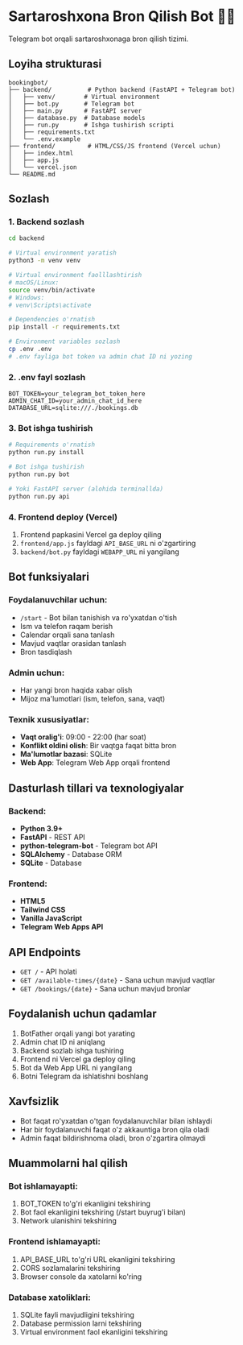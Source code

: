 # Sartaroshxona Bron Qilish Bot 💇‍♂️

Telegram bot orqali sartaroshxonaga bron qilish tizimi.

## Loyiha strukturasi

```
bookingbot/
├── backend/          # Python backend (FastAPI + Telegram bot)
│   ├── venv/        # Virtual environment
│   ├── bot.py       # Telegram bot
│   ├── main.py      # FastAPI server
│   ├── database.py  # Database models
│   ├── run.py       # Ishga tushirish scripti
│   ├── requirements.txt
│   └── .env.example
├── frontend/         # HTML/CSS/JS frontend (Vercel uchun)
│   ├── index.html
│   ├── app.js
│   └── vercel.json
└── README.md
```

## Sozlash

### 1. Backend sozlash

```bash
cd backend

# Virtual environment yaratish
python3 -m venv venv

# Virtual environment faolllashtirish
# macOS/Linux:
source venv/bin/activate
# Windows:
# venv\Scripts\activate

# Dependencies o'rnatish
pip install -r requirements.txt

# Environment variables sozlash
cp .env .env
# .env fayliga bot token va admin chat ID ni yozing
```

### 2. .env fayl sozlash

```env
BOT_TOKEN=your_telegram_bot_token_here
ADMIN_CHAT_ID=your_admin_chat_id_here
DATABASE_URL=sqlite:///./bookings.db
```

### 3. Bot ishga tushirish

```bash
# Requirements o'rnatish
python run.py install

# Bot ishga tushirish
python run.py bot

# Yoki FastAPI server (alohida terminallda)
python run.py api
```

### 4. Frontend deploy (Vercel)

1. Frontend papkasini Vercel ga deploy qiling
2. `frontend/app.js` fayldagi `API_BASE_URL` ni o'zgartiring
3. `backend/bot.py` fayldagi `WEBAPP_URL` ni yangilang

## Bot funksiyalari

### Foydalanuvchilar uchun:
- `/start` - Bot bilan tanishish va ro'yxatdan o'tish
- Ism va telefon raqam berish
- Calendar orqali sana tanlash
- Mavjud vaqtlar orasidan tanlash
- Bron tasdiqlash

### Admin uchun:
- Har yangi bron haqida xabar olish
- Mijoz ma'lumotlari (ism, telefon, sana, vaqt)

### Texnik xususiyatlar:
- **Vaqt oralig'i**: 09:00 - 22:00 (har soat)
- **Konflikt oldini olish**: Bir vaqtga faqat bitta bron
- **Ma'lumotlar bazasi**: SQLite
- **Web App**: Telegram Web App orqali frontend

## Dasturlash tillari va texnologiyalar

### Backend:
- **Python 3.9+**
- **FastAPI** - REST API
- **python-telegram-bot** - Telegram bot API
- **SQLAlchemy** - Database ORM
- **SQLite** - Database

### Frontend:
- **HTML5**
- **Tailwind CSS**
- **Vanilla JavaScript**
- **Telegram Web Apps API**

## API Endpoints

- `GET /` - API holati
- `GET /available-times/{date}` - Sana uchun mavjud vaqtlar
- `GET /bookings/{date}` - Sana uchun mavjud bronlar

## Foydalanish uchun qadamlar

1. BotFather orqali yangi bot yarating
2. Admin chat ID ni aniqlang
3. Backend sozlab ishga tushiring  
4. Frontend ni Vercel ga deploy qiling
5. Bot da Web App URL ni yangilang
6. Botni Telegram da ishlatishni boshlang

## Xavfsizlik

- Bot faqat ro'yxatdan o'tgan foydalanuvchilar bilan ishlaydi
- Har bir foydalanuvchi faqat o'z akkauntiga bron qila oladi
- Admin faqat bildirishnoma oladi, bron o'zgartira olmaydi

## Muammolarni hal qilish

### Bot ishlamayapti:
1. BOT_TOKEN to'g'ri ekanligini tekshiring
2. Bot faol ekanligini tekshiring (/start buyrug'i bilan)
3. Network ulanishini tekshiring

### Frontend ishlamayapti:
1. API_BASE_URL to'g'ri URL ekanligini tekshiring
2. CORS sozlamalarini tekshiring
3. Browser console da xatolarni ko'ring

### Database xatoliklari:
1. SQLite fayli mavjudligini tekshiring
2. Database permission larni tekshiring
3. Virtual environment faol ekanligini tekshiring